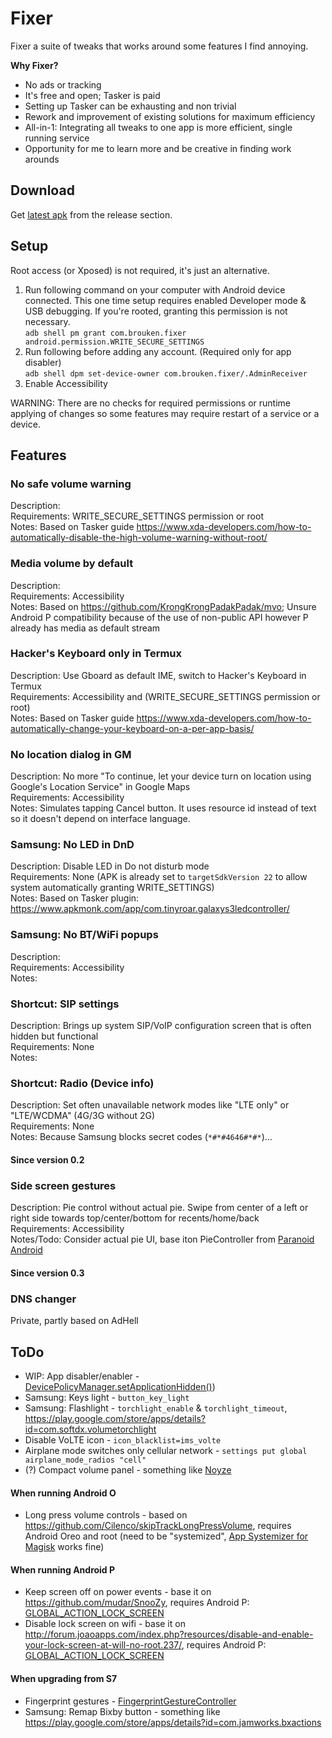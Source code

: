 # Fixer

Fixer a suite of tweaks that works around some features I find annoying.

**Why Fixer?**
*    No ads or tracking
*    It's free and open; Tasker is paid
*    Setting up Tasker can be exhausting and non trivial
*    Rework and improvement of existing solutions for maximum efficiency
*    All-in-1: Integrating all tweaks to one app is more efficient, single running service
*    Opportunity for me to learn more and be creative in finding work arounds

## Download

Get [latest apk](https://github.com/moneytoo/Fixer/releases/latest) from the release section.

## Setup

Root access (or Xposed) is not required, it's just an alternative.

1. Run following command on your computer with Android device connected. This one time setup requires enabled Developer mode & USB debugging. If you're rooted, granting this permission is not necessary. <br> ``adb shell pm grant com.brouken.fixer android.permission.WRITE_SECURE_SETTINGS``
2. Run following before adding any account. (Required only for app disabler)<br>``adb shell dpm set-device-owner com.brouken.fixer/.AdminReceiver``
3. Enable Accessibility

WARNING: There are no checks for required permissions or runtime applying of changes so some features may require restart of a service or a device.

## Features

### No safe volume warning
Description: <br>
Requirements: WRITE_SECURE_SETTINGS permission or root<br>
Notes: Based on Tasker guide https://www.xda-developers.com/how-to-automatically-disable-the-high-volume-warning-without-root/

### Media volume by default
Description: <br>
Requirements: Accessibility<br>
Notes: Based on https://github.com/KrongKrongPadakPadak/mvo; Unsure Android P compatibility because of the use of non-public API however P already has media as default stream

### Hacker's Keyboard only in Termux
Description: Use Gboard as default IME, switch to Hacker's Keyboard in Termux<br>
Requirements: Accessibility and (WRITE_SECURE_SETTINGS permission or root)<br>
Notes: Based on Tasker guide https://www.xda-developers.com/how-to-automatically-change-your-keyboard-on-a-per-app-basis/

### No location dialog in GM
Description: No more "To continue, let your device turn on location using Google's Location Service" in Google Maps<br>
Requirements: Accessibility<br>
Notes: Simulates tapping Cancel button. It uses resource id instead of text so it doesn't depend on interface language.

### Samsung: No LED in DnD
Description: Disable LED in Do not disturb mode<br>
Requirements: None (APK is already set to ``targetSdkVersion 22`` to allow system automatically granting WRITE_SETTINGS)<br>
Notes: Based on Tasker plugin: https://www.apkmonk.com/app/com.tinyroar.galaxys3ledcontroller/

### Samsung: No BT/WiFi popups
Description: <br>
Requirements: Accessibility<br>
Notes:

### Shortcut: SIP settings
Description: Brings up system SIP/VoIP configuration screen that is often hidden but functional<br>
Requirements: None<br>
Notes:

### Shortcut: Radio (Device info)
Description: Set often unavailable network modes like "LTE only" or "LTE/WCDMA" (4G/3G without 2G)<br>
Requirements: None<br>
Notes: Because Samsung blocks secret codes (``*#*#4646#*#*``)...

#### Since version 0.2

### Side screen gestures
Description: Pie control without actual pie. Swipe from center of a left or right side towards top/center/bottom for recents/home/back<br>
Requirements: Accessibility<br>
Notes/Todo: Consider actual pie UI, base iton PieController from [Paranoid Android](https://github.com/AOSPA/android_frameworks_base/tree/85bab89a8f92f85d210f0c29601cf3b1b2a5225a/packages/SystemUI/src/com/android/systemui/statusbar/pie)

#### Since version 0.3

### DNS changer
Private, partly based on AdHell

## ToDo

*    WIP: App disabler/enabler - [DevicePolicyManager.setApplicationHidden()](https://developer.android.com/reference/android/app/admin/DevicePolicyManager.html#setApplicationHidden(android.content.ComponentName,%20java.lang.String,%20boolean)))
*    Samsung: Keys light - ``button_key_light``
*    Samsung: Flashlight - ``torchlight_enable`` & ``torchlight_timeout``, https://play.google.com/store/apps/details?id=com.softdx.volumetorchlight
*    Disable VoLTE icon - ``icon_blacklist=ims_volte``
*    Airplane mode switches only cellular network - ``settings put global airplane_mode_radios "cell"``
*    (?) Compact volume panel - something like [Noyze](https://forum.xda-developers.com/android/apps-games/app-noyze-volume-panel-replacement-t2875501)

#### When running Android O
*    Long press volume controls - based on https://github.com/Cilenco/skipTrackLongPressVolume, requires Android Oreo and root (need to be "systemized", [App Systemizer for Magisk](https://forum.xda-developers.com/apps/magisk/module-app-systemizer-t3477512) works fine)

#### When running Android P
*    Keep screen off on power events - base it on https://github.com/mudar/SnooZy, requires Android P: [GLOBAL_ACTION_LOCK_SCREEN](https://developer.android.com/reference/android/accessibilityservice/AccessibilityService.html#GLOBAL_ACTION_LOCK_SCREEN)
*    Disable lock screen on wifi - base it on http://forum.joaoapps.com/index.php?resources/disable-and-enable-your-lock-screen-at-will-no-root.237/, requires Android P: [GLOBAL_ACTION_LOCK_SCREEN](https://developer.android.com/reference/android/accessibilityservice/AccessibilityService.html#GLOBAL_ACTION_LOCK_SCREEN)

#### When upgrading from S7
*    Fingerprint gestures - [FingerprintGestureController](https://developer.android.com/reference/android/accessibilityservice/FingerprintGestureController.html)
*    Samsung: Remap Bixby button - something like https://play.google.com/store/apps/details?id=com.jamworks.bxactions
